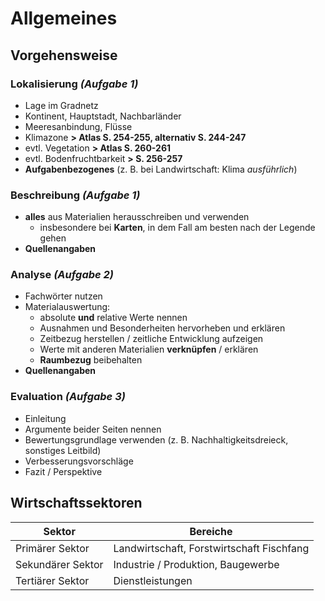 # Allgemeines

## Vorgehensweise

### Lokalisierung *(Aufgabe 1)*

- Lage im Gradnetz
- Kontinent, Hauptstadt, Nachbarländer
- Meeresanbindung, Flüsse
- Klimazone **> Atlas S. 254-255, alternativ S. 244-247**
- evtl. Vegetation **> Atlas S. 260-261**
- evtl. Bodenfruchtbarkeit **> S. 256-257**
- **Aufgabenbezogenes** (z. B. bei Landwirtschaft: Klima *ausführlich*)

### Beschreibung *(Aufgabe 1)*

- **alles** aus Materialien herausschreiben und verwenden
	- insbesondere bei **Karten**, in dem Fall am besten nach der Legende gehen
- **Quellenangaben**

### Analyse *(Aufgabe 2)*

- Fachwörter nutzen
- Materialauswertung:
	- absolute **und** relative Werte nennen
	- Ausnahmen und Besonderheiten hervorheben und erklären
	- Zeitbezug herstellen / zeitliche Entwicklung aufzeigen
	- Werte mit anderen Materialien **verknüpfen** / erklären
	- **Raumbezug** beibehalten
- **Quellenangaben**

### Evaluation *(Aufgabe 3)*

- Einleitung
- Argumente beider Seiten nennen
- Bewertungsgrundlage verwenden (z. B. Nachhaltigkeitsdreieck, sonstiges Leitbild)
- Verbesserungsvorschläge
- Fazit / Perspektive

## Wirtschaftssektoren

Sektor | Bereiche
--- | ---
Primärer Sektor | Landwirtschaft, Forstwirtschaft Fischfang
Sekundärer Sektor | Industrie / Produktion, Baugewerbe
Tertiärer Sektor | Dienstleistungen
<!--stackedit_data:
eyJoaXN0b3J5IjpbLTg5MjM0MzYyNCwtNjk2Nzk2MzkzLC0xNj
kxMzIxMTMwLC0yODUyOTQzMTEsLTgyNDMwNjI0MV19
-->